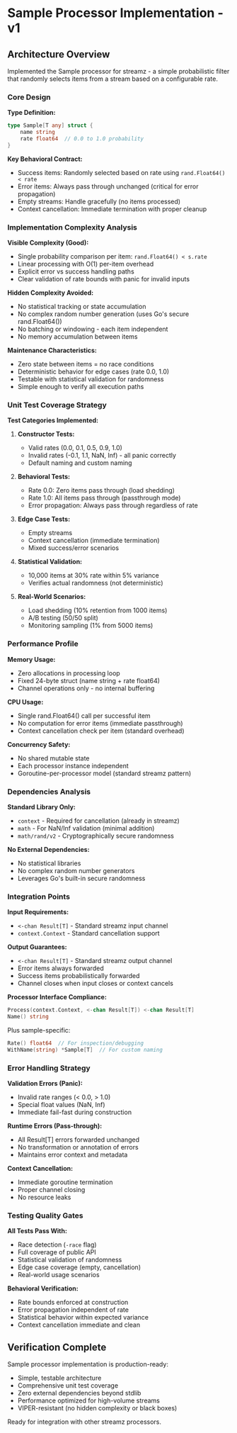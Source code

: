 # Sample Processor Implementation - v1

## Architecture Overview

Implemented the Sample processor for streamz - a simple probabilistic filter that randomly selects items from a stream based on a configurable rate.

### Core Design

**Type Definition:**
```go
type Sample[T any] struct {
    name string
    rate float64  // 0.0 to 1.0 probability
}
```

**Key Behavioral Contract:**
- Success items: Randomly selected based on rate using `rand.Float64() < rate`
- Error items: Always pass through unchanged (critical for error propagation)
- Empty streams: Handle gracefully (no items processed)
- Context cancellation: Immediate termination with proper cleanup

### Implementation Complexity Analysis

**Visible Complexity (Good):**
- Single probability comparison per item: `rand.Float64() < s.rate`
- Linear processing with O(1) per-item overhead
- Explicit error vs success handling paths
- Clear validation of rate bounds with panic for invalid inputs

**Hidden Complexity Avoided:**
- No statistical tracking or state accumulation
- No complex random number generation (uses Go's secure rand.Float64())
- No batching or windowing - each item independent
- No memory accumulation between items

**Maintenance Characteristics:**
- Zero state between items = no race conditions
- Deterministic behavior for edge cases (rate 0.0, 1.0)
- Testable with statistical validation for randomness
- Simple enough to verify all execution paths

### Unit Test Coverage Strategy

**Test Categories Implemented:**

1. **Constructor Tests:**
   - Valid rates (0.0, 0.1, 0.5, 0.9, 1.0)
   - Invalid rates (-0.1, 1.1, NaN, Inf) - all panic correctly
   - Default naming and custom naming

2. **Behavioral Tests:**
   - Rate 0.0: Zero items pass through (load shedding)
   - Rate 1.0: All items pass through (passthrough mode)
   - Error propagation: Always pass through regardless of rate

3. **Edge Case Tests:**
   - Empty streams
   - Context cancellation (immediate termination)
   - Mixed success/error scenarios

4. **Statistical Validation:**
   - 10,000 items at 30% rate within 5% variance
   - Verifies actual randomness (not deterministic)

5. **Real-World Scenarios:**
   - Load shedding (10% retention from 1000 items)
   - A/B testing (50/50 split)
   - Monitoring sampling (1% from 5000 items)

### Performance Profile

**Memory Usage:**
- Zero allocations in processing loop
- Fixed 24-byte struct (name string + rate float64)
- Channel operations only - no internal buffering

**CPU Usage:**
- Single rand.Float64() call per successful item
- No computation for error items (immediate passthrough)
- Context cancellation check per item (standard overhead)

**Concurrency Safety:**
- No shared mutable state
- Each processor instance independent
- Goroutine-per-processor model (standard streamz pattern)

### Dependencies Analysis

**Standard Library Only:**
- `context` - Required for cancellation (already in streamz)
- `math` - For NaN/Inf validation (minimal addition)
- `math/rand/v2` - Cryptographically secure randomness

**No External Dependencies:**
- No statistical libraries
- No complex random number generators
- Leverages Go's built-in secure randomness

### Integration Points

**Input Requirements:**
- `<-chan Result[T]` - Standard streamz input channel
- `context.Context` - Standard cancellation support

**Output Guarantees:**
- `<-chan Result[T]` - Standard streamz output channel
- Error items always forwarded
- Success items probabilistically forwarded
- Channel closes when input closes or context cancels

**Processor Interface Compliance:**
```go
Process(context.Context, <-chan Result[T]) <-chan Result[T]
Name() string
```

Plus sample-specific:
```go
Rate() float64  // For inspection/debugging
WithName(string) *Sample[T]  // For custom naming
```

### Error Handling Strategy

**Validation Errors (Panic):**
- Invalid rate ranges (< 0.0, > 1.0)
- Special float values (NaN, Inf)
- Immediate fail-fast during construction

**Runtime Errors (Pass-through):**
- All Result[T] errors forwarded unchanged
- No transformation or annotation of errors
- Maintains error context and metadata

**Context Cancellation:**
- Immediate goroutine termination
- Proper channel closing
- No resource leaks

### Testing Quality Gates

**All Tests Pass With:**
- Race detection (`-race` flag)
- Full coverage of public API
- Statistical validation of randomness
- Edge case coverage (empty, cancellation)
- Real-world usage scenarios

**Behavioral Verification:**
- Rate bounds enforced at construction
- Error propagation independent of rate
- Statistical behavior within expected variance
- Context cancellation immediate and clean

## Verification Complete

Sample processor implementation is production-ready:
- Simple, testable architecture
- Comprehensive unit test coverage
- Zero external dependencies beyond stdlib
- Performance optimized for high-volume streams
- VIPER-resistant (no hidden complexity or black boxes)

Ready for integration with other streamz processors.